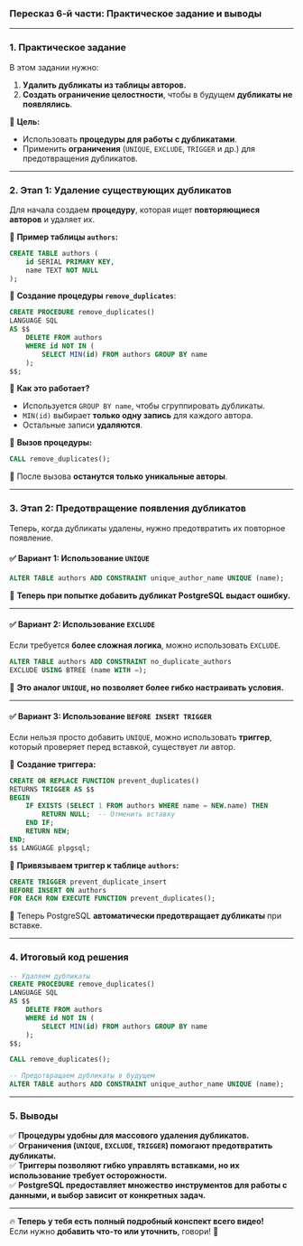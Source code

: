 ### **Пересказ 6-й части: Практическое задание и выводы**

---

### **1. Практическое задание**

В этом задании нужно:

1. **Удалить дубликаты из таблицы авторов.**
2. **Создать ограничение целостности**, чтобы в будущем **дубликаты не появлялись**.

📌 **Цель:**

- Использовать **процедуры для работы с дубликатами**.
- Применить **ограничения** (`UNIQUE`, `EXCLUDE`, `TRIGGER` и др.) для предотвращения дубликатов.

---

### **2. Этап 1: Удаление существующих дубликатов**

Для начала создаем **процедуру**, которая ищет **повторяющиеся авторов** и удаляет их.

🔹 **Пример таблицы `authors`:**

```sql
CREATE TABLE authors (
    id SERIAL PRIMARY KEY,
    name TEXT NOT NULL
);
```

🔹 **Создание процедуры `remove_duplicates`**:

```sql
CREATE PROCEDURE remove_duplicates()
LANGUAGE SQL
AS $$
    DELETE FROM authors
    WHERE id NOT IN (
        SELECT MIN(id) FROM authors GROUP BY name
    );
$$;
```

🔹 **Как это работает?**

- Используется `GROUP BY name`, чтобы сгруппировать дубликаты.
- `MIN(id)` выбирает **только одну запись** для каждого автора.
- Остальные записи **удаляются**.

🔹 **Вызов процедуры:**

```sql
CALL remove_duplicates();
```

📌 После вызова **останутся только уникальные авторы**.

---

### **3. Этап 2: Предотвращение появления дубликатов**

Теперь, когда дубликаты удалены, нужно предотвратить их повторное появление.

#### ✅ **Вариант 1: Использование `UNIQUE`**

```sql
ALTER TABLE authors ADD CONSTRAINT unique_author_name UNIQUE (name);
```

📌 **Теперь при попытке добавить дубликат PostgreSQL выдаст ошибку.**

---

#### ✅ **Вариант 2: Использование `EXCLUDE`**

Если требуется **более сложная логика**, можно использовать `EXCLUDE`.

```sql
ALTER TABLE authors ADD CONSTRAINT no_duplicate_authors
EXCLUDE USING BTREE (name WITH =);
```

📌 **Это аналог `UNIQUE`, но позволяет более гибко настраивать условия.**

---

#### ✅ **Вариант 3: Использование `BEFORE INSERT TRIGGER`**

Если нельзя просто добавить `UNIQUE`, можно использовать **триггер**, который проверяет перед вставкой, существует ли автор.

🔹 **Создание триггера:**

```sql
CREATE OR REPLACE FUNCTION prevent_duplicates()
RETURNS TRIGGER AS $$
BEGIN
    IF EXISTS (SELECT 1 FROM authors WHERE name = NEW.name) THEN
        RETURN NULL;  -- Отменить вставку
    END IF;
    RETURN NEW;
END;
$$ LANGUAGE plpgsql;
```

🔹 **Привязываем триггер к таблице `authors`:**

```sql
CREATE TRIGGER prevent_duplicate_insert
BEFORE INSERT ON authors
FOR EACH ROW EXECUTE FUNCTION prevent_duplicates();
```

📌 Теперь PostgreSQL **автоматически предотвращает дубликаты** при вставке.

---

### **4. Итоговый код решения**

```sql
-- Удаляем дубликаты
CREATE PROCEDURE remove_duplicates()
LANGUAGE SQL
AS $$
    DELETE FROM authors
    WHERE id NOT IN (
        SELECT MIN(id) FROM authors GROUP BY name
    );
$$;

CALL remove_duplicates();

-- Предотвращаем дубликаты в будущем
ALTER TABLE authors ADD CONSTRAINT unique_author_name UNIQUE (name);
```

---

### **5. Выводы**

✅ **Процедуры удобны для массового удаления дубликатов.**  
✅ **Ограничения (`UNIQUE`, `EXCLUDE`, `TRIGGER`) помогают предотвратить дубликаты.**  
✅ **Триггеры позволяют гибко управлять вставками, но их использование требует осторожности.**  
✅ **PostgreSQL предоставляет множество инструментов для работы с данными, и выбор зависит от конкретных задач.**

---

🔥 **Теперь у тебя есть полный подробный конспект всего видео!**  
Если нужно **добавить что-то или уточнить**, говори! 🚀